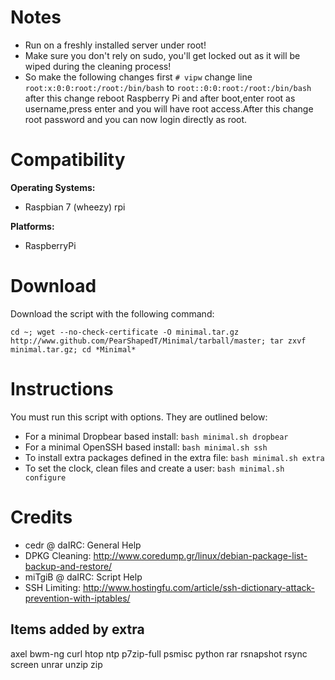 Notes
=====

 + Run on a freshly installed server under root!
 + Make sure you don't rely on sudo, you'll get locked out as it will be wiped during the cleaning process!
 + So make the following changes first
		`# vipw`
		change line
		`root:x:0:0:root:/root:/bin/bash`
		to
		`root::0:0:root:/root:/bin/bash`
		after this change reboot Raspberry Pi and after boot,enter root as username,press enter and you will have root access.After this change root password and you can now login directly as root.

Compatibility
=============

**Operating Systems:**

 + Raspbian 7 (wheezy) rpi

**Platforms:**

 + RaspberryPi

Download
========

Download the script with the following command:

	cd ~; wget --no-check-certificate -O minimal.tar.gz http://www.github.com/PearShapedT/Minimal/tarball/master; tar zxvf minimal.tar.gz; cd *Minimal*

Instructions
============

You must run this script with options. They are outlined below:

 + For a minimal Dropbear based install: `bash minimal.sh dropbear`
 + For a minimal OpenSSH based install: `bash minimal.sh ssh`
 + To install extra packages defined in the extra file: `bash minimal.sh extra`
 + To set the clock, clean files and create a user: `bash minimal.sh configure`

Credits
=======

 + cedr @ daIRC: General Help
 + DPKG Cleaning: http://www.coredump.gr/linux/debian-package-list-backup-and-restore/
 + miTgiB @ daIRC: Script Help
 + SSH Limiting: http://www.hostingfu.com/article/ssh-dictionary-attack-prevention-with-iptables/

Items added by extra
--------------------
axel
bwm-ng
curl
htop
ntp
p7zip-full
psmisc
python
rar
rsnapshot
rsync
screen
unrar
unzip
zip
